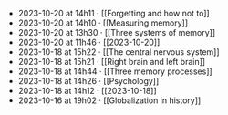 - 2023-10-20 at 14h11 · [[Forgetting and how not to]]
- 2023-10-20 at 14h10 · [[Measuring memory]]
- 2023-10-20 at 13h30 · [[Three systems of memory]]
- 2023-10-20 at 11h46 · [[2023-10-20]]
- 2023-10-18 at 15h22 · [[The central nervous system]]
- 2023-10-18 at 15h21 · [[Right brain and left brain]]
- 2023-10-18 at 14h44 · [[Three memory processes]]
- 2023-10-18 at 14h26 · [[Psychology]]
- 2023-10-18 at 14h12 · [[2023-10-18]]
- 2023-10-16 at 19h02 · [[Globalization in history]]
